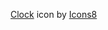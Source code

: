 <a target="_blank" href="https://icons8.com/icon/82767/clock">Clock</a> icon by <a target="_blank" href="https://icons8.com">Icons8</a>